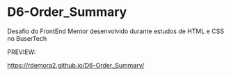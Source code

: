 # D6-Order_Summary
Desafio do FrontEnd Mentor desenvolvido durante estudos de HTML e CSS no BuserTech

PREVIEW:

https://rdemora2.github.io/D6-Order_Summary/

